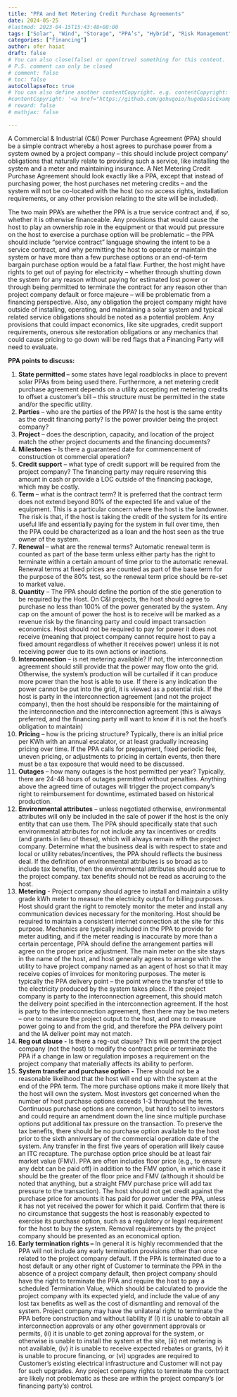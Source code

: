 ```yaml
---
title: "PPA and Net Metering Credit Purchase Agreements"
date: 2024-05-25
#lastmod: 2023-04-15T15:43:48+08:00
tags: ["Solar", "Wind", "Storage", "PPA’s", "Hybrid", "Risk Management", "Hedging", "Revenues", "Tax equity", "Tax", "Lease"]
categories: ["Financing"]
author: ofer haiat
draft: false
# You can also close(false) or open(true) something for this content.
# P.S. comment can only be closed
# comment: false
# toc: false
autoCollapseToc: true
# You can also define another contentCopyright. e.g. contentCopyright: "This is another copyright."
#contentCopyright: '<a href="https://github.com/gohugoio/hugoBasicExample" rel="noopener" target="_blank">See origin</a>'
# reward: false
# mathjax: false

---
```


A Commercial & Industrial (C&I) Power Purchase Agreement (PPA) should be a simple contract whereby a host agrees to purchase power from a system owned by a project company – this should include project company’ obligations that naturally relate to providing such a service, like installing the system and a meter and maintaining insurance. A Net Metering Credit Purchase Agreement should look exactly like a PPA, except that instead of purchasing power, the host purchases net metering credits – and the system will not be co-located with the host (so no access rights, installation requirements, or any other provision relating to the site will be included).

The two main PPA’s are whether the PPA is a true service contract and, if so, whether it is otherwise financeable. Any provisions that would cause the host to play an ownership role in the equipment or that would put pressure on the host to exercise a purchase option will be problematic – the PPA should include “service contract” language showing the intent to be a service contract, and why permitting the host to operate or maintain the system or have more than a few purchase options or an end-of-term bargain purchase option would be a fatal flaw. Further, the host might have rights to get out of paying for electricity – whether through shutting down the system for any reason without paying for estimated lost power or through being permitted to terminate the contract for any reason other than project company default or force majeure – will be problematic from a financing perspective. Also, any obligation the project company might have outside of installing, operating, and maintaining a solar system and typical related service obligations should be noted as a potential problem. Any provisions that could impact economics, like site upgrades, credit support requirements, onerous site restoration obligations or any mechanics that could cause pricing to go down will be red flags that a Financing Party will need to evaluate.

**PPA points to discuss:**

1. **State permitted –** some states have legal roadblocks in place to prevent solar PPAs from being used there. Furthermore, a net metering credit purchase agreement depends on a utility accepting net metering credits to offset a customer’s bill – this structure must be permitted in the state and/or the specific utility.
2. **Parties** – who are the parties of the PPA? Is the host is the same entity as the credit financing party? Is the power provider being the project company?
3. **Project** – does the description, capacity, and location of the project match the other project documents and the financing documents?
4. **Milestones** – Is there a guaranteed date for commencement of construction ot commercial operation?
5. **Credit support** – what type of credit support will be required from the project company? The financing party may require reserving this amount in cash or provide a LOC outside of the financing package, which may be costly.
6. **Term** – what is the contract term? It is preferred that the contract term does not extend beyond 80% of the expected life and value of the equipment. This is a particular concern where the host is the landowner. The risk is that, if the host is taking the credit of the system for its entire useful life and essentially paying for the system in full over time, then the PPA could be characterized as a loan and the host seen as the true owner of the system.
7. **Renewal** – what are the renewal terms? Automatic renewal term is counted as part of the base term unless either party has the right to terminate within a certain amount of time prior to the automatic renewal. Renewal terms at fixed prices are counted as part of the base term for the purpose of the 80% test, so the renewal term price should be re-set to market value.
8. **Quantity** – The PPA should define the portion of the stie generation to be required by the Host. On C&I projects, the host should agree to purchase no less than 100% of the power generated by the system. Any cap on the amount of power the host is to receive will be marked as a revenue risk by the financing party and could impact transaction economics. Host should not be required to pay for power it does not receive (meaning that project company cannot require host to pay a fixed amount regardless of whether it receives power) unless it is not receiving power due to its own actions or inactions.
9. **Interconnection** – is net metering available? If not, the interconnection agreement should still provide that the power may flow onto the grid. Otherwise, the system’s production will be curtailed if it can produce more power than the host is able to use. If there is any indication the power cannot be put into the grid, it is viewed as a potential risk. If the host is party in the interconnection agreement (and not the project company), then the host should be responsible for the maintaining of the interconnection and the interconnection agreement (this is always preferred, and the financing party will want to know if it is not the host’s obligation to maintain)
10. **Pricing** – how is the pricing structure? Typically, there is an initial price per KWh with an annual escalator, or at least gradually increasing pricing over time. If the PPA calls for prepayment, fixed periodic fee, uneven pricing, or adjustments to pricing in certain events, then there must be a tax exposure that would need to be discussed.
11. **Outages** – how many outages is the host permitted per year? Typically, there are 24-48 hours of outages permitted without penalties. Anything above the agreed time of outages will trigger the project company’s right to reimbursement for downtime, estimated based on historical production.
12. **Environmental attributes** – unless negotiated otherwise, environmental attributes will only be included in the sale of power if the host is the only entity that can use them. The PPA should specifically state that such environmental attributes for not include any tax incentives or credits (and grants in lieu of these), which will always remain with the project company. Determine what the business deal is with respect to state and local or utility rebates/incentives, the PPA should reflects the business deal. If the definition of environmental attributes is so broad as to include tax benefits, then the environmental attributes should accrue to the project company. tax benefits should not be read as accruing to the host.
13. **Metering** \- Project company should agree to install and maintain a utility grade kWh meter to measure the electricity output for billing purposes. Host should grant the right to remotely monitor the meter and install any communication devices necessary for the monitoring. Host should be required to maintain a consistent internet connection at the site for this purpose. Mechanics are typically included in the PPA to provide for meter auditing, and if the meter reading is inaccurate by more than a certain percentage, PPA should define the arrangement parties will agree on the proper price adjustment. The main meter on the site stays in the name of the host, and host generally agrees to arrange with the utility to have project company named as an agent of host so that it may receive copies of invoices for monitoring purposes. The meter is typically the PPA delivery point – the point where the transfer of title to the electricity produced by the system takes place. If the project company is party to the interconnection agreement, this should match the delivery point specified in the interconnection agreement. If the host is party to the interconnection agreement, then there may be two meters – one to measure the project output to the host, and one to measure power going to and from the grid, and therefore the PPA delivery point and the IA deliver point may not match.
14. **Reg out clause -** Is there a reg-out clause? This will permit the project company (not the host) to modify the contract price or terminate the PPA if a change in law or regulation imposes a requirement on the project company that materially affects its ability to perform.
15. **System transfer and purchase option -** There should not be a reasonable likelihood that the host will end up with the system at the end of the PPA term. The more purchase options make it more likely that the host will own the system. Most investors get concerned when the number of host purchase options exceeds 1-3 throughout the term. Continuous purchase options are common, but hard to sell to investors and could require an amendment down the line since multiple purchase options put additional tax pressure on the transaction. To preserve the tax benefits, there should be no purchase option available to the host prior to the sixth anniversary of the commercial operation date of the system. Any transfer in the first five years of operation will likely cause an ITC recapture. The purchase option price should be at least fair market value (FMV). PPA are often includes floor price (e.g., to ensure any debt can be paid off) in addition to the FMV option, in which case it should be the greater of the floor price and FMV (although it should be noted that anything, but a straight FMV purchase price will add tax pressure to the transaction). The host should not get credit against the purchase price for amounts it has paid for power under the PPA, unless it has not yet received the power for which it paid. Confirm that there is no circumstance that suggests the host is reasonably expected to exercise its purchase option, such as a regulatory or legal requirement for the host to buy the system. Removal requirements by the project company should be presented as an economical option.
16. **Early termination rights –** In general it is highly recommended that the PPA will not include any early termination provisions other than once related to the project company default. If the PPA is terminated due to a host default or any other right of Customer to terminate the PPA in the absence of a project company default, then project company should have the right to terminate the PPA and require the host to pay a scheduled Termination Value, which should be calculated to provide the project company with its expected yield, and include the value of any lost tax benefits as well as the cost of dismantling and removal of the system. Project company may have the unilateral right to terminate the PPA before construction and without liability if (I) it is unable to obtain all interconnection approvals or any other government approvals or permits, (ii) it is unable to get zoning approval for the system, or otherwise is unable to install the system at the site, (iii) net metering is not available, (iv) it is unable to receive expected rebates or grants, (v) it is unable to procure financing, or (vi) upgrades are required to Customer’s existing electrical infrastructure and Customer will not pay for such upgrades. Any project company rights to terminate the contract are likely not problematic as these are within the project company’s (or financing party’s) control.
